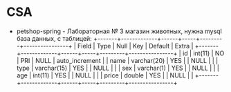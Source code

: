 # CSA
 - petshop-spring - Лабораторная № 3 магазин животных, нужна mysql база данных, c таблицей:
+-------+-------------+------+-----+---------+----------------+
| Field | Type        | Null | Key | Default | Extra          |
+-------+-------------+------+-----+---------+----------------+
| id    | int(11)     | NO   | PRI | NULL    | auto_increment |
| name  | varchar(20) | YES  |     | NULL    |                |
| type  | varchar(15) | YES  |     | NULL    |                |
| sex   | varchar(1)  | YES  |     | NULL    |                |
| age   | int(11)     | YES  |     | NULL    |                |
| price | double      | YES  |     | NULL    |                |
+-------+-------------+------+-----+---------+----------------+
